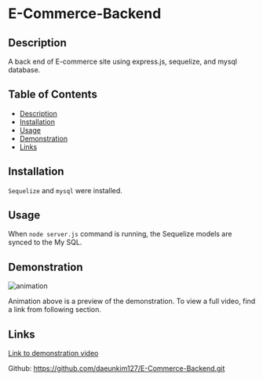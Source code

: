 # E-Commerce-Backend


## Description
A back end of E-commerce site using express.js, sequelize, and mysql database.

## Table of Contents
- [Description](#description)
- [Installation](#installation)
- [Usage](#usage)
- [Demonstration](#demonstration)
- [Links](#links)


## Installation
`Sequelize` and `mysql` were installed.

## Usage
When `node server.js` command is running, the Sequelize models are synced to the My SQL.

## Demonstration

![animation](./images/demo.gif)

Animation above is a preview of the demonstration. To view a full video, find a link from following section.


## Links

[Link to demonstration video](https://drive.google.com/file/d/1w8rDuduIiu_ZJhqRGh4AhBIpgq-UxQcR/view)

Github: https://github.com/daeunkim127/E-Commerce-Backend.git








